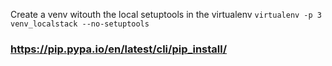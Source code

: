 Create a venv witouth the local setuptools in the virtualenv
`virtualenv -p 3 venv_localstack --no-setuptools`


### https://pip.pypa.io/en/latest/cli/pip_install/

